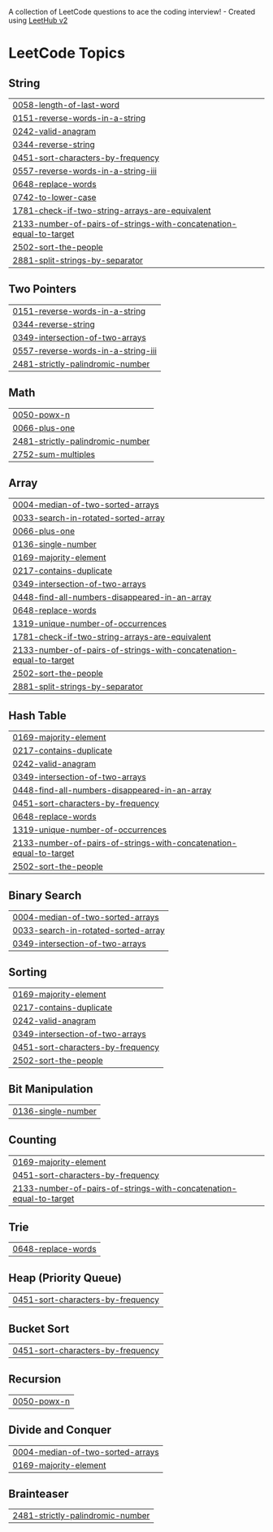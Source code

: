 A collection of LeetCode questions to ace the coding interview! - Created using [LeetHub v2](https://github.com/arunbhardwaj/LeetHub-2.0)
<!---LeetCode Topics Start-->
# LeetCode Topics
## String
|  |
| ------- |
| [0058-length-of-last-word](https://github.com/Sabith-asp/Leetcode/tree/master/0058-length-of-last-word) |
| [0151-reverse-words-in-a-string](https://github.com/Sabith-asp/Leetcode/tree/master/0151-reverse-words-in-a-string) |
| [0242-valid-anagram](https://github.com/Sabith-asp/Leetcode/tree/master/0242-valid-anagram) |
| [0344-reverse-string](https://github.com/Sabith-asp/Leetcode/tree/master/0344-reverse-string) |
| [0451-sort-characters-by-frequency](https://github.com/Sabith-asp/Leetcode/tree/master/0451-sort-characters-by-frequency) |
| [0557-reverse-words-in-a-string-iii](https://github.com/Sabith-asp/Leetcode/tree/master/0557-reverse-words-in-a-string-iii) |
| [0648-replace-words](https://github.com/Sabith-asp/Leetcode/tree/master/0648-replace-words) |
| [0742-to-lower-case](https://github.com/Sabith-asp/Leetcode/tree/master/0742-to-lower-case) |
| [1781-check-if-two-string-arrays-are-equivalent](https://github.com/Sabith-asp/Leetcode/tree/master/1781-check-if-two-string-arrays-are-equivalent) |
| [2133-number-of-pairs-of-strings-with-concatenation-equal-to-target](https://github.com/Sabith-asp/Leetcode/tree/master/2133-number-of-pairs-of-strings-with-concatenation-equal-to-target) |
| [2502-sort-the-people](https://github.com/Sabith-asp/Leetcode/tree/master/2502-sort-the-people) |
| [2881-split-strings-by-separator](https://github.com/Sabith-asp/Leetcode/tree/master/2881-split-strings-by-separator) |
## Two Pointers
|  |
| ------- |
| [0151-reverse-words-in-a-string](https://github.com/Sabith-asp/Leetcode/tree/master/0151-reverse-words-in-a-string) |
| [0344-reverse-string](https://github.com/Sabith-asp/Leetcode/tree/master/0344-reverse-string) |
| [0349-intersection-of-two-arrays](https://github.com/Sabith-asp/Leetcode/tree/master/0349-intersection-of-two-arrays) |
| [0557-reverse-words-in-a-string-iii](https://github.com/Sabith-asp/Leetcode/tree/master/0557-reverse-words-in-a-string-iii) |
| [2481-strictly-palindromic-number](https://github.com/Sabith-asp/Leetcode/tree/master/2481-strictly-palindromic-number) |
## Math
|  |
| ------- |
| [0050-powx-n](https://github.com/Sabith-asp/Leetcode/tree/master/0050-powx-n) |
| [0066-plus-one](https://github.com/Sabith-asp/Leetcode/tree/master/0066-plus-one) |
| [2481-strictly-palindromic-number](https://github.com/Sabith-asp/Leetcode/tree/master/2481-strictly-palindromic-number) |
| [2752-sum-multiples](https://github.com/Sabith-asp/Leetcode/tree/master/2752-sum-multiples) |
## Array
|  |
| ------- |
| [0004-median-of-two-sorted-arrays](https://github.com/Sabith-asp/Leetcode/tree/master/0004-median-of-two-sorted-arrays) |
| [0033-search-in-rotated-sorted-array](https://github.com/Sabith-asp/Leetcode/tree/master/0033-search-in-rotated-sorted-array) |
| [0066-plus-one](https://github.com/Sabith-asp/Leetcode/tree/master/0066-plus-one) |
| [0136-single-number](https://github.com/Sabith-asp/Leetcode/tree/master/0136-single-number) |
| [0169-majority-element](https://github.com/Sabith-asp/Leetcode/tree/master/0169-majority-element) |
| [0217-contains-duplicate](https://github.com/Sabith-asp/Leetcode/tree/master/0217-contains-duplicate) |
| [0349-intersection-of-two-arrays](https://github.com/Sabith-asp/Leetcode/tree/master/0349-intersection-of-two-arrays) |
| [0448-find-all-numbers-disappeared-in-an-array](https://github.com/Sabith-asp/Leetcode/tree/master/0448-find-all-numbers-disappeared-in-an-array) |
| [0648-replace-words](https://github.com/Sabith-asp/Leetcode/tree/master/0648-replace-words) |
| [1319-unique-number-of-occurrences](https://github.com/Sabith-asp/Leetcode/tree/master/1319-unique-number-of-occurrences) |
| [1781-check-if-two-string-arrays-are-equivalent](https://github.com/Sabith-asp/Leetcode/tree/master/1781-check-if-two-string-arrays-are-equivalent) |
| [2133-number-of-pairs-of-strings-with-concatenation-equal-to-target](https://github.com/Sabith-asp/Leetcode/tree/master/2133-number-of-pairs-of-strings-with-concatenation-equal-to-target) |
| [2502-sort-the-people](https://github.com/Sabith-asp/Leetcode/tree/master/2502-sort-the-people) |
| [2881-split-strings-by-separator](https://github.com/Sabith-asp/Leetcode/tree/master/2881-split-strings-by-separator) |
## Hash Table
|  |
| ------- |
| [0169-majority-element](https://github.com/Sabith-asp/Leetcode/tree/master/0169-majority-element) |
| [0217-contains-duplicate](https://github.com/Sabith-asp/Leetcode/tree/master/0217-contains-duplicate) |
| [0242-valid-anagram](https://github.com/Sabith-asp/Leetcode/tree/master/0242-valid-anagram) |
| [0349-intersection-of-two-arrays](https://github.com/Sabith-asp/Leetcode/tree/master/0349-intersection-of-two-arrays) |
| [0448-find-all-numbers-disappeared-in-an-array](https://github.com/Sabith-asp/Leetcode/tree/master/0448-find-all-numbers-disappeared-in-an-array) |
| [0451-sort-characters-by-frequency](https://github.com/Sabith-asp/Leetcode/tree/master/0451-sort-characters-by-frequency) |
| [0648-replace-words](https://github.com/Sabith-asp/Leetcode/tree/master/0648-replace-words) |
| [1319-unique-number-of-occurrences](https://github.com/Sabith-asp/Leetcode/tree/master/1319-unique-number-of-occurrences) |
| [2133-number-of-pairs-of-strings-with-concatenation-equal-to-target](https://github.com/Sabith-asp/Leetcode/tree/master/2133-number-of-pairs-of-strings-with-concatenation-equal-to-target) |
| [2502-sort-the-people](https://github.com/Sabith-asp/Leetcode/tree/master/2502-sort-the-people) |
## Binary Search
|  |
| ------- |
| [0004-median-of-two-sorted-arrays](https://github.com/Sabith-asp/Leetcode/tree/master/0004-median-of-two-sorted-arrays) |
| [0033-search-in-rotated-sorted-array](https://github.com/Sabith-asp/Leetcode/tree/master/0033-search-in-rotated-sorted-array) |
| [0349-intersection-of-two-arrays](https://github.com/Sabith-asp/Leetcode/tree/master/0349-intersection-of-two-arrays) |
## Sorting
|  |
| ------- |
| [0169-majority-element](https://github.com/Sabith-asp/Leetcode/tree/master/0169-majority-element) |
| [0217-contains-duplicate](https://github.com/Sabith-asp/Leetcode/tree/master/0217-contains-duplicate) |
| [0242-valid-anagram](https://github.com/Sabith-asp/Leetcode/tree/master/0242-valid-anagram) |
| [0349-intersection-of-two-arrays](https://github.com/Sabith-asp/Leetcode/tree/master/0349-intersection-of-two-arrays) |
| [0451-sort-characters-by-frequency](https://github.com/Sabith-asp/Leetcode/tree/master/0451-sort-characters-by-frequency) |
| [2502-sort-the-people](https://github.com/Sabith-asp/Leetcode/tree/master/2502-sort-the-people) |
## Bit Manipulation
|  |
| ------- |
| [0136-single-number](https://github.com/Sabith-asp/Leetcode/tree/master/0136-single-number) |
## Counting
|  |
| ------- |
| [0169-majority-element](https://github.com/Sabith-asp/Leetcode/tree/master/0169-majority-element) |
| [0451-sort-characters-by-frequency](https://github.com/Sabith-asp/Leetcode/tree/master/0451-sort-characters-by-frequency) |
| [2133-number-of-pairs-of-strings-with-concatenation-equal-to-target](https://github.com/Sabith-asp/Leetcode/tree/master/2133-number-of-pairs-of-strings-with-concatenation-equal-to-target) |
## Trie
|  |
| ------- |
| [0648-replace-words](https://github.com/Sabith-asp/Leetcode/tree/master/0648-replace-words) |
## Heap (Priority Queue)
|  |
| ------- |
| [0451-sort-characters-by-frequency](https://github.com/Sabith-asp/Leetcode/tree/master/0451-sort-characters-by-frequency) |
## Bucket Sort
|  |
| ------- |
| [0451-sort-characters-by-frequency](https://github.com/Sabith-asp/Leetcode/tree/master/0451-sort-characters-by-frequency) |
## Recursion
|  |
| ------- |
| [0050-powx-n](https://github.com/Sabith-asp/Leetcode/tree/master/0050-powx-n) |
## Divide and Conquer
|  |
| ------- |
| [0004-median-of-two-sorted-arrays](https://github.com/Sabith-asp/Leetcode/tree/master/0004-median-of-two-sorted-arrays) |
| [0169-majority-element](https://github.com/Sabith-asp/Leetcode/tree/master/0169-majority-element) |
## Brainteaser
|  |
| ------- |
| [2481-strictly-palindromic-number](https://github.com/Sabith-asp/Leetcode/tree/master/2481-strictly-palindromic-number) |
<!---LeetCode Topics End-->